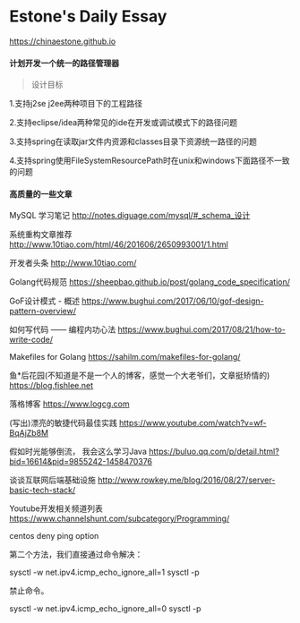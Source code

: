 # Estone's Daily Essay

https://chinaestone.github.io


#### 计划开发一个统一的路径管理器  

> 设计目标  

1.支持j2se j2ee两种项目下的工程路径    

2.支持eclipse/idea两种常见的ide在开发或调试模式下的路径问题    

3.支持spring在读取jar文件内资源和classes目录下资源统一路径的问题    

4.支持spring使用FileSystemResourcePath时在unix和windows下面路径不一致的问题    


#### 高质量的一些文章

MySQL 学习笔记
http://notes.diguage.com/mysql/#_schema_设计

系统重构文章推荐
http://www.10tiao.com/html/46/201606/2650993001/1.html

开发者头条
http://www.10tiao.com/ 

Golang代码规范 
https://sheepbao.github.io/post/golang_code_specification/

GoF设计模式 - 概述
https://www.bughui.com/2017/06/10/gof-design-pattern-overview/

如何写代码 —— 编程内功心法
https://www.bughui.com/2017/08/21/how-to-write-code/


Makefiles for Golang
https://sahilm.com/makefiles-for-golang/

鱼*后花园(不知道是不是一个人的博客，感觉一个大老爷们，文章挺矫情的)
https://blog.fishlee.net

落格博客
https://www.logcg.com

(写出)漂亮的敏捷代码最佳实践
https://www.youtube.com/watch?v=wf-BqAjZb8M

假如时光能够倒流， 我会这么学习Java 
https://buluo.qq.com/p/detail.html?bid=16614&pid=9855242-1458470376

谈谈互联网后端基础设施
http://www.rowkey.me/blog/2016/08/27/server-basic-tech-stack/

Youtube开发相关频道列表
https://www.channelshunt.com/subcategory/Programming/

centos deny ping option  

第二个方法，我们直接通过命令解决：  

sysctl -w net.ipv4.icmp_echo_ignore_all=1
sysctl -p

禁止命令。  

sysctl -w net.ipv4.icmp_echo_ignore_all=0
sysctl -p


